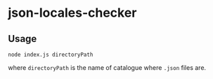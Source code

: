 # json-locales-checker

## Usage

```
node index.js directoryPath
```

where `directoryPath` is the name of catalogue where `.json` files are.
